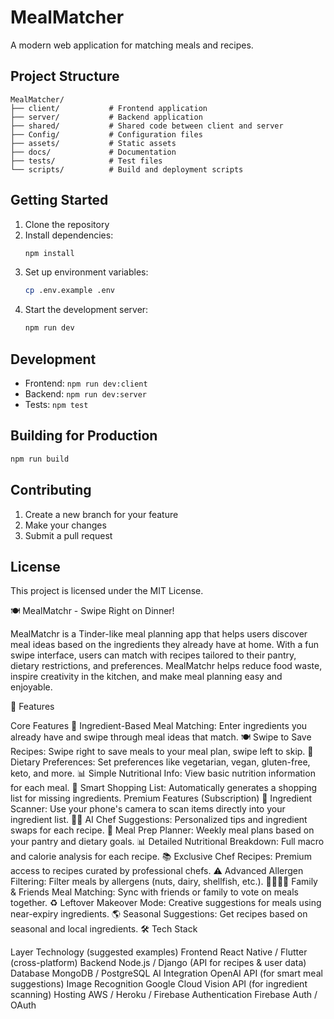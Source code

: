# MealMatcher

A modern web application for matching meals and recipes.

## Project Structure

```
MealMatcher/
├── client/           # Frontend application
├── server/           # Backend application
├── shared/           # Shared code between client and server
├── Config/           # Configuration files
├── assets/           # Static assets
├── docs/             # Documentation
├── tests/            # Test files
└── scripts/          # Build and deployment scripts
```

## Getting Started

1. Clone the repository
2. Install dependencies:
   ```bash
   npm install
   ```
3. Set up environment variables:
   ```bash
   cp .env.example .env
   ```
4. Start the development server:
   ```bash
   npm run dev
   ```

## Development

- Frontend: `npm run dev:client`
- Backend: `npm run dev:server`
- Tests: `npm test`

## Building for Production

```bash
npm run build
```

## Contributing

1. Create a new branch for your feature
2. Make your changes
3. Submit a pull request

## License

This project is licensed under the MIT License.

🍽️ MealMatchr - Swipe Right on Dinner!

MealMatchr is a Tinder-like meal planning app that helps users discover meal ideas based on the ingredients they already have at home. With a fun swipe interface, users can match with recipes tailored to their pantry, dietary restrictions, and preferences. MealMatchr helps reduce food waste, inspire creativity in the kitchen, and make meal planning easy and enjoyable.

📱 Features

Core Features
🥕 Ingredient-Based Meal Matching: Enter ingredients you already have and swipe through meal ideas that match.
🍽️ Swipe to Save Recipes: Swipe right to save meals to your meal plan, swipe left to skip.
🌱 Dietary Preferences: Set preferences like vegetarian, vegan, gluten-free, keto, and more.
📊 Simple Nutritional Info: View basic nutrition information for each meal.
🛒 Smart Shopping List: Automatically generates a shopping list for missing ingredients.
Premium Features (Subscription)
📸 Ingredient Scanner: Use your phone's camera to scan items directly into your ingredient list.
🧑‍🍳 AI Chef Suggestions: Personalized tips and ingredient swaps for each recipe.
🍱 Meal Prep Planner: Weekly meal plans based on your pantry and dietary goals.
📊 Detailed Nutritional Breakdown: Full macro and calorie analysis for each recipe.
📚 Exclusive Chef Recipes: Premium access to recipes curated by professional chefs.
⚠️ Advanced Allergen Filtering: Filter meals by allergens (nuts, dairy, shellfish, etc.).
👨‍👩‍👧‍👦 Family & Friends Meal Matching: Sync with friends or family to vote on meals together.
♻️ Leftover Makeover Mode: Creative suggestions for meals using near-expiry ingredients.
🌎 Seasonal Suggestions: Get recipes based on seasonal and local ingredients.
🛠️ Tech Stack

Layer	Technology (suggested examples)
Frontend	React Native / Flutter (cross-platform)
Backend	Node.js / Django (API for recipes & user data)
Database	MongoDB / PostgreSQL
AI Integration	OpenAI API (for smart meal suggestions)
Image Recognition	Google Cloud Vision API (for ingredient scanning)
Hosting	AWS / Heroku / Firebase
Authentication	Firebase Auth / OAuth
